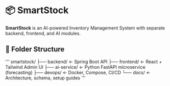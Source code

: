 # 📦 SmartStock

**SmartStock** is an AI-powered Inventory Management System with separate backend, frontend, and AI modules.

## 📁 Folder Structure

'''
smartstock/
├── backend/ ← Spring Boot API
├── frontend/ ← React + Tailwind Admin UI
├── ai-service/ ← Python FastAPI microservice (forecasting)
├── devops/ ← Docker, Compose, CI/CD
└── docs/ ← Architecture, schema, setup guides
'''